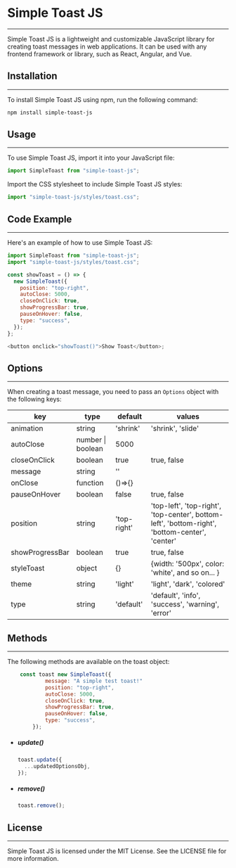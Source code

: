 # Simple Toast JS

---

Simple Toast JS is a lightweight and customizable JavaScript library for creating toast messages in web applications. It can be used with any frontend framework or library, such as React, Angular, and Vue.

## Installation

---

To install Simple Toast JS using npm, run the following command:

```bash
npm install simple-toast-js
```

## Usage

---

To use Simple Toast JS, import it into your JavaScript file:

```javascript
import SimpleToast from "simple-toast-js";
```

Import the CSS stylesheet to include Simple Toast JS styles:

```javascript
import "simple-toast-js/styles/toast.css";
```

## Code Example

---

Here's an example of how to use Simple Toast JS:

```javascript
import SimpleToast from "simple-toast-js";
import "simple-toast-js/styles/toast.css";

const showToast = () => {
  new SimpleToast({
    position: "top-right",
    autoClose: 5000,
    closeOnClick: true,
    showProgressBar: true,
    pauseOnHover: false,
    type: "success",
  });
};

<button onclick="showToast()">Show Toast</button>;
```

## Options

---

When creating a toast message, you need to pass an `Options` object with the following keys:

| key             | type              | default     | values                                                                                         |
| --------------- | ----------------- | ----------- | ---------------------------------------------------------------------------------------------- |
| animation       | string            | 'shrink'    | 'shrink', 'slide'                                                                              |
| autoClose       | number \| boolean | 5000        |                                                                                                |
| closeOnClick    | boolean           | true        | true, false                                                                                    |
| message         | string            | ''          |                                                                                                |
| onClose         | function          | ()=>{}      |                                                                                                |
| pauseOnHover    | boolean           | false       | true, false                                                                                    |
| position        | string            | 'top-right' | 'top-left', 'top-right', 'top-center', bottom-left', 'bottom-right', 'bottom-center', 'center' |
| showProgressBar | boolean           | true        | true, false                                                                                    |
| styleToast      | object            | {}          | {width: '500px', color: 'white', and so on... }                                                |
| theme           | string            | 'light'     | 'light', 'dark', 'colored'                                                                     |
| type            | string            | 'default'   | 'default', 'info', 'success', 'warning', 'error'                                               |

## Methods

---

The following methods are available on the toast object:

```javascript
    const toast new SimpleToast({
            message: "A simple test toast!"
            position: "top-right",
            autoClose: 5000,
            closeOnClick: true,
            showProgressBar: true,
            pauseOnHover: false,
            type: "success",
        });

```

- ##### update()

  ```javascript
  toast.update({
    ...updatedOptionsObj,
  });
  ```

- ##### remove()

  ```javascript
  toast.remove();
  ```

## License

---

Simple Toast JS is licensed under the MIT License. See the LICENSE file for more information.
